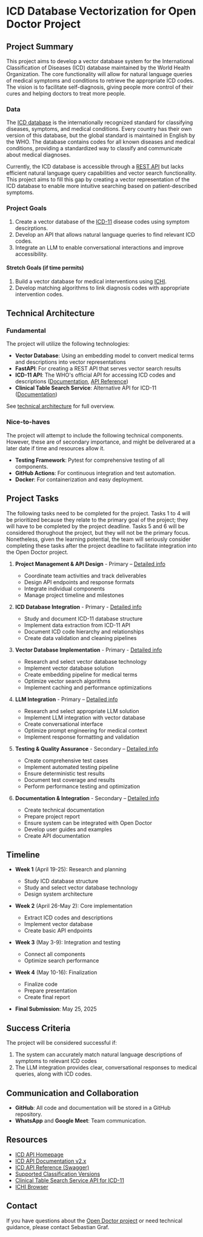 # ICD Database Vectorization for Open Doctor Project

## Project Summary

This project aims to develop a vector database system for the International Classification of Diseases (ICD) database maintained by the World Health Organization. The core functionality will allow for natural language queries of medical symptoms and conditions to retrieve the appropriate ICD codes. The vision is to facilitate self-diagnosis, giving people more control of their cures and helping doctors to treat more people. 

### Data

The [ICD database](https://icd.who.int/en) is the internationally recognized standard for classifying diseases, symptoms, and medical conditions. Every country has their own version of this database, but the global standard is maintained in English by the WHO. The database contains codes for all known diseases and medical conditions, providing a standardized way to classify and communicate about medical diagnoses.

Currently, the ICD database is accessible through a [REST API](https://icd.who.int/icdapi) but lacks efficient natural language query capabilities and vector search functionality. This project aims to fill this gap by creating a vector representation of the ICD database to enable more intuitive searching based on patient-described symptoms.

### Project Goals

1. Create a vector database of the [ICD-11](https://icd.who.int/docs/icd-api/APIDoc-Version2/) disease codes using symptom descirptions. 
2. Develop an API that allows natural language queries to find relevant ICD codes.
3. Integrate an LLM to enable conversational interactions and improve accessibility.

#### Stretch Goals (if time permits)
1. Build a vector database for medical interventions using [ICHI](https://icd.who.int/dev11/l-ichi/en).
2. Develop matching algorithms to link diagnosis codes with appropriate intervention codes.

## Technical Architecture
### Fundamental
The project will utilize the following technologies:
- **Vector Database**: Using an embedding model to convert medical terms and descriptions into vector representations
- **FastAPI**: For creating a REST API that serves vector search results
- **ICD-11 API**: The WHO's official API for accessing ICD codes and descriptions ([Documentation](https://icd.who.int/docs/icd-api/APIDoc-Version2/), [API Reference](https://icd.who.int/icdapi/docs2/APIDoc-Version2/))
- **Clinical Table Search Service**: Alternative API for ICD-11 ([Documentation](https://clinicaltables.nlm.nih.gov/apidoc/icd11_codes/v3/doc.html))

See [technical architecture](TechnicalArchitecture.md) for full overview.

### Nice-to-haves
The project will attempt to include the following technical components. However, these are of secondary importance, and might be deliverared at a later date if time and resources allow it.
- **Testing Framework**: Pytest for comprehensive testing of all components.
- **GitHub Actions**: For continuous integration and test automation.
- **Docker**: For containerization and easy deployment.

## Project Tasks

The following tasks need to be completed for the project. Tasks 1 to 4 will be prioritized because they relate to the primary goal of the project; they will have to be completed by the project deadline. Tasks 5 and 6 will be considered thorughout the project, but they will not be the primary focus. Nonetheless, given the learning potential, the team will seriously consider completing these tasks after the project deadline to facilitate integration into the Open Doctor project.

1. **Project Management & API Design** - Primary – [Detailed info](Task1_ProjectManager.md)
   - Coordinate team activities and track deliverables
   - Design API endpoints and response formats
   - Integrate individual components
   - Manage project timeline and milestones

2. **ICD Database Integration** - Primary - [Detailed info](Task2_ICD.md)
   - Study and document ICD-11 database structure
   - Implement data extraction from ICD-11 API
   - Document ICD code hierarchy and relationships
   - Create data validation and cleaning pipelines

3. **Vector Database Implementation** - Primary - [Detailed info](Task3_VectorDB.md)
   - Research and select vector database technology
   - Implement vector database solution
   - Create embedding pipeline for medical terms
   - Optimize vector search algorithms
   - Implement caching and performance optimizations

4. **LLM Integration** - Primary – [Detailed info](Task4_LLMIntegration.md)
   - Research and select appropriate LLM solution
   - Implement LLM integration with vector database
   - Create conversational interface
   - Optimize prompt engineering for medical context
   - Implement response formatting and validation

5. **Testing & Quality Assurance** - Secondary – [Detailed info](Task5_Testing.md)
   - Create comprehensive test cases
   - Implement automated testing pipeline
   - Ensure deterministic test results
   - Document test coverage and results
   - Perform performance testing and optimization

6. **Documentation & Integration** - Secondary – [Detailed info](Task6_Documentation.md)
   - Create technical documentation
   - Prepare project report
   - Ensure system can be integrated with Open Doctor
   - Develop user guides and examples
   - Create API documentation

## Timeline

- **Week 1** (April 19-25): Research and planning
  - Study ICD database structure
  - Study and select vector database technology
  - Design system architecture

- **Week 2** (April 26-May 2): Core implementation
  - Extract ICD codes and descriptions
  - Implement vector database
  - Create basic API endpoints

- **Week 3** (May 3-9): Integration and testing
  - Connect all components
  - Optimize search performance

- **Week 4** (May 10-16): Finalization
  - Finalize code
  - Prepare presentation
  - Create final report

- **Final Submission**: May 25, 2025

## Success Criteria

The project will be considered successful if:

1. The system can accurately match natural language descriptions of symptoms to relevant ICD codes
2. The LLM integration provides clear, conversational responses to medical queries, along with ICD codes. 

## Communication and Collaboration
- **GitHub**: All code and documentation will be stored in a GitHub repository.
- **WhatsApp** and **Google Meet**: Team communication.

## Resources

- [ICD API Homepage](https://icd.who.int/icdapi)
- [ICD API Documentation v2.x](https://icd.who.int/docs/icd-api/APIDoc-Version2/)
- [ICD API Reference (Swagger)](https://icd.who.int/icdapi/docs2/APIDoc-Version2/)
- [Supported Classification Versions](https://icd.who.int/icdapi/docs2/SupportedClassifications/)
- [Clinical Table Search Service API for ICD-11](https://clinicaltables.nlm.nih.gov/apidoc/icd11_codes/v3/doc.html)
- [ICHI Browser](https://icd.who.int/dev11/l-ichi/en)

## Contact

If you have questions about the [Open Doctor project](https://github.com/SEBK4C/OpenDoctor-Spec) or need technical guidance, please contact Sebastian Graf.
